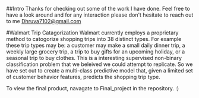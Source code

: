 
##Intro
Thanks for checking out some of the work I have done. Feel free to have a look around and for any interaction please don't hesitate to reach out to me Dhruva7102@gmail.com

#Walmart Trip Catagorization
Walmart currently employs a proprietary method to catogorize shopping trips into 38 distinct types. For example these trip types may be: a customer may make a small daily dinner trip, a weekly large grocery trip, a trip to buy gifts for an upcoming holiday, or a seasonal trip to buy clothes. This is a interesting supervised non-binary classification problem that we beleived we could attempt to replicate. So we have set out to create a multi-class predictive model that, given a limited set of customer behavior features, predicts the shopping trip type.

 To view the final product, navagate to Final_project in the repository. :)


